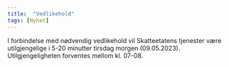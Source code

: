 ```yaml
---
title:  "Vedlikehold"
tags: [Nyhet]
---
```

 
I forbindelse med nødvendig vedlikehold vil Skatteetatens tjenester være utilgjengelige i 5-20 minutter tirsdag morgen (09.05.2023). Utilgjengeligheten forventes mellom kl. 07-08.


